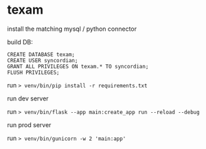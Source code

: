 # texam

install the matching mysql / python connector

build DB:

```
CREATE DATABASE texam;
CREATE USER syncordian;
GRANT ALL PRIVILEGES ON texam.* TO syncordian;
FLUSH PRIVILEGES;
```

run `> venv/bin/pip install -r requirements.txt`

run dev server

run `> venv/bin/flask --app main:create_app run --reload --debug`

run prod server

run `> venv/bin/gunicorn -w 2 'main:app'`